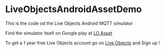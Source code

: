 # LiveObjectsAndroidAssetDemo
This is the code od the Live Objects Android MQTT simulator

Find the simulator itself on Google play at [LO Asset](https://play.google.com/store/apps/details?id=com.orange.lo.assetdemo)

To get a 1 year free Live Objects account go on [Live Objects](https://liveobjects.orange-business.com) and Sign up !
